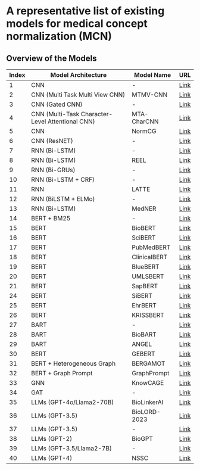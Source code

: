 # A representative list of existing models for medical concept normalization (MCN)

## Overview of the Models

| Index | Model Architecture               | Model Name         | URL                                         |
|-------|----------------------------------|--------|-------|
| 1      | CNN                                                            | -                  |        [Link](https://link.springer.com/article/10.1186/s12859-017-1805-7)   |
| 2      | CNN (Multi Task Multi View CNN)                                | MTMV-CNN           |        [Link](https://ojs.aaai.org/index.php/AAAI/article/view/12060)   |
| 3      | CNN (Gated CNN)                                                | -                  |        [Link](https://link.springer.com/article/10.1186/s12911-020-01216-9)   |
| 4      | CNN (Multi-Task Character-Level Attentional CNN)               | MTA-CharCNN        |        [Link](https://link.springer.com/article/10.1186/s12859-017-1805-7)   |
| 5      | CNN                                                            | NormCG             |        [Link](https://link.springer.com/chapter/10.1007/978-981-15-5679-1_54)   |
| 6      | CNN (ResNET)                                                   | -                  |[Link](https://ieeexplore.ieee.org/abstract/document/10472539?casa_token=R2auDXRXuxMAAAAA:SGvSG33GA0ynwovgkTq2Mwwq2t3Pby0cI31e7TpvfOD0EXsFWXNLHY3jhrKIxysFSL_-AtAD)   |
| 7      | RNN (Bi-LSTM)                                                  | -                  |[Link](https://www.sciencedirect.com/science/article/pii/S1532046418301126)   |
| 8      | RNN (Bi-LSTM)                                                  | REEL                  |[Link](https://link.springer.com/article/10.1186/s13321-020-00461-4)   |
| 9      | RNN (Bi-GRUs)                                                  | -                  |[Link](https://academic.oup.com/jamia/article/25/10/1274/5113021)   |
| 10     | RNN (Bi-LSTM + CRF)                                            | -                  |[Link](https://link.springer.com/chapter/10.1007/978-3-030-45442-5_29)   |
| 11     | RNN                                                            | LATTE              |[Link](https://ojs.aaai.org/index.php/AAAI/article/view/6526)   |
| 12     | RNN (BiLSTM + ELMo)                                            | -                  |[Link](https://www.sciencedirect.com/science/article/pii/S1877050920311248)   |
| 13     | RNN (Bi-LSTM)                                                   | MedNER                  |[Link](https://ieeexplore.ieee.org/abstract/document/10199075)   |
| 14     | BERT + BM25                                                   |  -                |[Link](https://www.sciencedirect.com/science/article/pii/S1532046420300460)   |
| 15     | BERT                                                   | BioBERT                  |[Link](https://academic.oup.com/bioinformatics/article/36/4/1234/5566506)   |
| 16     | BERT                                                   | SciBERT                  |[Link](https://arxiv.org/pdf/1903.10676)   |
| 17     | BERT                                                   | PubMedBERT                  |[Link](https://arxiv.org/pdf/2007.15779)   |
| 18     | BERT                                                   | ClinicalBERT                  |[Link](https://arxiv.org/pdf/1904.05342)   |
| 19     | BERT                                                   | BlueBERT                  |[Link](https://arxiv.org/pdf/1906.05474)   |
| 20     | BERT                                                   | UMLSBERT                  |[Link](https://arxiv.org/pdf/2010.10391)   |
| 21     | BERT                                                   | SapBERT                  |[Link](https://arxiv.org/pdf/2010.11784)   |
| 24     | BERT                                                   | SiBERT                  |[Link](https://www.sciencedirect.com/science/article/pii/S1046202322001578?casa_token=NfpVauFPSHcAAAAA:Yjn0QSB_2XSUQy_RKK5dTxLH2nb-hYNgdXKs0UHfWxz5ELxBE8t3oJuIGHu04X2MQjHIXBAXfQ)   |
| 25     | BERT                                                   | EhrBERT                  |[Link](https://medinform.jmir.org/2019/3/e14830/)   |
| 26     | BERT                                                   | KRISSBERT                  |[Link](https://arxiv.org/pdf/2112.07887)   |
| 27     | BART                                                   |  -                       |[Link](https://arxiv.org/pdf/2204.05164)   |
| 28     | BART                                                   | BioBART                  |[Link](https://arxiv.org/pdf/2204.03905)   |
| 29     | BART                                                   | ANGEL                  |[Link](https://arxiv.org/pdf/2408.16493)   |
| 30     | BERT                                                   | GEBERT                  |[Link](https://link.springer.com/chapter/10.1007/978-3-031-42448-9_10)   |
| 31     | BERT + Heterogeneous Graph                                                   | BERGAMOT                  |[Link](https://aclanthology.org/2024.findings-naacl.288.pdf)   |
| 32     | BERT + Graph Prompt                                                  | GraphPrompt                  |[Link](https://ojs.aaai.org/index.php/AAAI/article/view/26256)   |
| 33     | GNN                                                   | KnowCAGE                  |[Link](https://arxiv.org/pdf/2301.10451)   |
| 34     | GAT                                                   | -                  |[Link](https://ieeexplore.ieee.org/abstract/document/9533687?casa_token=w_YfFWUS8jUAAAAA:0QZrSQE4LpBn3iHoYVMFPCimiIaDAlvHh0gDaiyq-R1uFZaKy2q6huuKiH7Kw2agQR0LDY9U)   |
| 35     | LLMs (GPT-4o/Llama2-70B)                                                   | BioLinkerAI                  |[Link](https://link.springer.com/chapter/10.1007/978-981-96-0573-6_19)   |
| 36     | LLMs (GPT-3.5)                                                   | BioLORD-2023                  |[Link](https://academic.oup.com/jamia/article/31/9/1844/7614965)   |
| 37     | LLMs (GPT-3.5)                                                   | -                  |[Link](https://www.sciencedirect.com/science/article/pii/S1532046425000413?casa_token=kjftp-fJF-YAAAAA:qq6WHcV3JwVQVgInGpcnb1zriaxj78WSLuHmW5sYPMfIVALiQJB9CzjzZ4zxZxlxxdsVXcOvWA)   |
| 38     | LLMs (GPT-2)                                                   | BioGPT                  |[Link](https://academic.oup.com/bib/article/23/6/bbac409/6713511)   | 
| 39     | LLMs (GPT-3.5/Llama2-7B)                                                   | -                  |[Link](https://academic.oup.com/jamia/article-abstract/31/9/2076/7686878)   |
| 40     | LLMs (GPT-4)                                                 | NSSC                  |[Link](https://link.springer.com/article/10.1007/s11517-024-03227-41)   |







